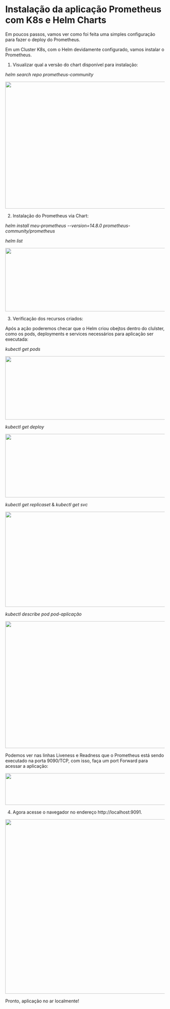 # Instalação da aplicação Prometheus com K8s e Helm Charts

Em poucos passos, vamos ver como foi feita uma simples configuração para fazer o deploy do Prometheus.

Em um Cluster K8s, com o Helm devidamente configurado, vamos instalar o Prometheus. 

1. Visualizar qual a versão do chart disponível para instalação:

*helm search repo prometheus-community*

<image src="https://user-images.githubusercontent.com/12403699/233802717-d2d37efc-943c-495c-b1f8-f3b59299e16f.png" width="800" height="400">

2. Instalação do Prometheus via Chart:
  
*helm install meu-prometheus --version=14.8.0 prometheus-community/prometheus*

*helm list*

<image src="https://user-images.githubusercontent.com/12403699/233803097-56a02d3e-1d44-4602-b0f3-fa65cedfc80d.png" width="800" height="200"> 

3. Verificação dos recursos criados:
  
Após a ação poderemos checar que o Helm criou obejtos dentro do clulster, como os pods, deployments e services necessários para aplicação ser executada:

*kubectl get pods*

<image src="https://user-images.githubusercontent.com/12403699/233802753-a285594a-fad1-4f49-b6ff-6b4006dad735.png" width="800" height="200">
  
*kubectl get deploy*
  
<image src="https://user-images.githubusercontent.com/12403699/233802908-255c8379-9995-4a85-81fa-6264df119d0a.png" width="800" height="200"> 
  
*kubectl get replicaset* & *kubectl get svc*

<image src="https://user-images.githubusercontent.com/12403699/233802973-cb0f3b5d-8375-42b9-b70a-bbaadd593985.png" width="800" height="300"> 
  
*kubectl describe pod pod-aplicação*

<image src="https://user-images.githubusercontent.com/12403699/233802799-ca37e9dd-9ed5-44ef-8aa5-586f2226ecbf.png" width="800" height="400"> 

Podemos ver nas linhas Liveness e Readness que o Prometheus está sendo executado na porta 9090/TCP, com isso, faça um port Forward para acessar a aplicação:
  
<image src="https://user-images.githubusercontent.com/12403699/233802880-226455fd-904c-440f-bde6-eb2ec95bd590.png" width="800" height="100"> 
    
4. Agora acesse o navegador no endereço http://localhost:9091. 

<image src="https://user-images.githubusercontent.com/12403699/233802384-83bdb138-fc8f-4fa8-becd-05aa9ce8a854.png" width="1000" height="550"> 
  
Pronto, aplicação no ar localmente!  
